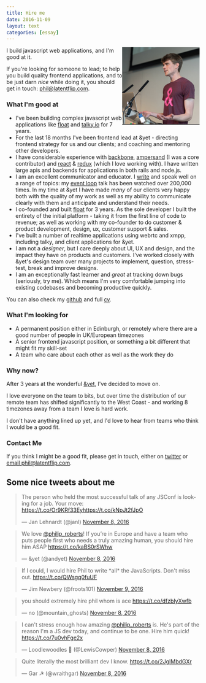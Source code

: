 ```yaml
---
title: Hire me
date: 2016-11-09
layout: text
categories: [essay]
---
```


<p class="image" style="float:right; width: 40%; height: auto; margin-top: 0"><img src="/assets/images/me.png" style="margin-top:0; margin-right: 0"></p>
I build javascript web applications, and I'm good at it.

If you're looking for someone to lead; to help you build quality frontend applications, and to be just darn _nice_ while doing it, you should get in touch: [phil@latentflip.com](mailto:phil@latentflip.com).


### What I'm good at

* I've been building complex javascript web applications like [float](http://floatapp.com) and [talky.io](https://talky.io) for 7 years.
* For the last 18 months I've been frontend lead at &yet - directing frontend strategy for us and our clients; and coaching and mentoring other developers.
* I have considerable experience with [backbone](http://backbonejs.org/), [ampersand](https://ampersandjs.com) (I was a core contributor) and [react](https://facebook.github.io/react/) & [redux](http://redux.js.org/) (which I love working with). I have written large apis and backends for applications in both rails and node.js.
* I am an excellent communicator and educator. I [write](http://latentflip.com) and speak well on a range of topics: my [event loop](https://www.youtube.com/watch?v=8aGhZQkoFbQ) talk has been watched over 200,000 times. In my time at &yet I have made _many_ of our clients very happy both with the quality of my work as well as my ability to communicate clearly with them and anticipate and understand their needs.
* I co-founded and built [float](http://floatapp.com) for 3 years. As the sole developer I built the entirety of the initial platform - taking it from the first line of code to revenue; as well as working with my co-founder to do customer & product development, design, ux, customer support & sales.
* I've built a number of realtime applications using webrtc and xmpp, including talky, and client applications for &yet.
* I am not a _designer_, but I care deeply about UI, UX and design, and the impact they have on products and customers. I've worked closely with &yet's design team over many projects to implement, question, stress-test, break and improve designs.
* I am an exceptionally fast learner and _great_ at tracking down bugs (seriously, try me). Which means I'm very comfortable jumping into existing codebases and becoming productive quickly.

You can also check my [github](https://github.com/latentflip) and full [cv](http://latentflip.com/cv).

### What I'm looking for

* A permanent position either in Edinburgh, or remotely where there are a good number of people in UK/European timezones
* A senior frontend javascript position, or something a bit different that might fit my skill-set
* A team who care about each other as well as the work they do

### Why now?

After 3 years at the wonderful [&yet](https://andyet.com), I've decided to move on.

I love everyone on the team to bits, but over time the distribution of our remote team has shifted significantly to the West Coast - and working 8 timezones away from a team I love is hard work.

I don't have anything lined up yet, and I'd love to hear from teams who think I would be a good fit.

### Contact Me

If you think I might be a good fit, please get in touch, either on [twitter](https://twitter.com/philip_roberts) or [email phil@latentflip.com](mailto:phil@latentflip.com).


## Some nice tweets about me

<blockquote class="twitter-tweet" data-lang="en" data-cards="hidden"><p lang="en" dir="ltr">The person who held the most successful talk of any JSConf is looking for a job. Your move: <a href="https://t.co/Or9KRf33Ey">https://t.co/Or9KRf33Ey</a><a href="https://t.co/kNpJt2fJpO">https://t.co/kNpJt2fJpO</a></p>&mdash; Jan Lehnardt (@janl) <a href="https://twitter.com/janl/status/796090266952278016">November 8, 2016</a></blockquote>

<blockquote class="twitter-tweet" data-lang="en" data-conversation="none"><p lang="en" dir="ltr">We love <a href="https://twitter.com/philip_roberts">@philip_roberts</a>! If you’re in Europe and have a team who puts people first who needs a truly amazing human, you should hire him ASAP <a href="https://t.co/kaBS0rSWhw">https://t.co/kaBS0rSWhw</a></p>&mdash; &amp;yet (@andyet) <a href="https://twitter.com/andyet/status/796054731068014593">November 8, 2016</a></blockquote>

<blockquote class="twitter-tweet" data-lang="en"><p lang="en" dir="ltr">If I could, I would hire Phil to write *all* the JavaScripts. Don&#39;t miss out. <a href="https://t.co/QWsgq0fuUF">https://t.co/QWsgq0fuUF</a></p>&mdash; Jim Newbery (@froots101) <a href="https://twitter.com/froots101/status/796330145707474944">November 9, 2016</a></blockquote>

<blockquote class="twitter-tweet" data-lang="en"><p lang="en" dir="ltr">you should extremely hire phil whom is ace <a href="https://t.co/dfzbIyXwfb">https://t.co/dfzbIyXwfb</a></p>&mdash; no (@mountain_ghosts) <a href="https://twitter.com/mountain_ghosts/status/796092149628538880">November 8, 2016</a></blockquote>

<blockquote class="twitter-tweet" data-lang="en"><p lang="en" dir="ltr">I can&#39;t stress enough how amazing <a href="https://twitter.com/philip_roberts">@philip_roberts</a> is. He&#39;s part of the reason I&#39;m a JS dev today, and continue to be one. Hire him quick! <a href="https://t.co/7u0vhFge2x">https://t.co/7u0vhFge2x</a></p>&mdash; Loodlewoodles 👻 (@LewisCowper) <a href="https://twitter.com/LewisCowper/status/796100462730743808">November 8, 2016</a></blockquote>

<blockquote class="twitter-tweet" data-lang="en"><p lang="en" dir="ltr">Quite literally the most brilliant dev I know. <a href="https://t.co/2JgIMbdGXr">https://t.co/2JgIMbdGXr</a></p>&mdash; Gar ☭ (@wraithgar) <a href="https://twitter.com/wraithgar/status/796116793001537537">November 8, 2016</a></blockquote>
<script async src="//platform.twitter.com/widgets.js" charset="utf-8"></script>
